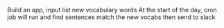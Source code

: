 
Build an app, input list new vocabulary words
At the start of the day, cron job will run and find sentences match the new vocabs then send to slack